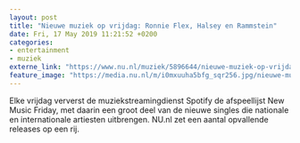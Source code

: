 ```yaml
---
layout: post
title: "Nieuwe muziek op vrijdag: Ronnie Flex, Halsey en Rammstein"
date: Fri, 17 May 2019 11:21:52 +0200
categories: 
- entertainment 
- muziek 
externe_link: "https://www.nu.nl/muziek/5896644/nieuwe-muziek-op-vrijdag-ronnie-flex-halsey-en-rammstein.html"
feature_image: "https://media.nu.nl/m/i0mxuuha5bfg_sqr256.jpg/nieuwe-muziek-op-vrijdag-ronnie-flex-halsey-en-rammstein.jpg"
---
```


Elke vrijdag ververst de muziekstreamingdienst Spotify de afspeellijst New Music Friday, met daarin een groot deel van de nieuwe singles die nationale en internationale artiesten uitbrengen. NU.nl zet een aantal opvallende releases op een rij.
